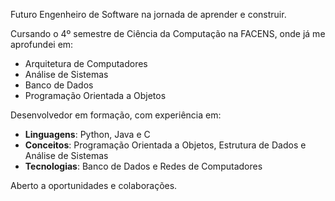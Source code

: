 Futuro Engenheiro de Software na jornada de aprender e construir.

Cursando o 4º semestre de Ciência da Computação na FACENS, onde já me aprofundei em:
- Arquitetura de Computadores
- Análise de Sistemas
- Banco de Dados
- Programação Orientada a Objetos

Desenvolvedor em formação, com experiência em:
- **Linguagens**: Python, Java e C
- **Conceitos**: Programação Orientada a Objetos, Estrutura de Dados e Análise de Sistemas
- **Tecnologias**: Banco de Dados e Redes de Computadores

Aberto a oportunidades e colaborações.
